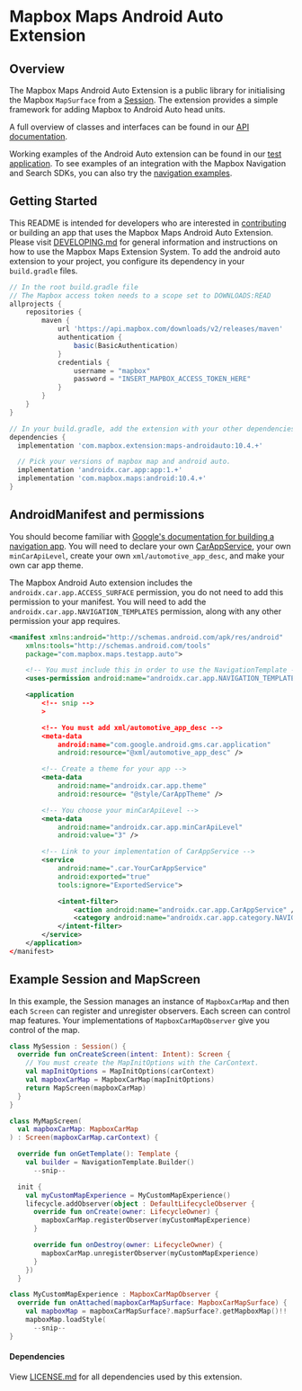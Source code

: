 # Mapbox Maps Android Auto Extension

## Overview

The Mapbox Maps Android Auto Extension is a public library for initialising the Mapbox `MapSurface` from a [Session](https://developer.android.com/reference/androidx/car/app/Session). The extension provides a simple framework for adding Mapbox to Android Auto head units.

A full overview of classes and interfaces can be found in our [API documentation](https://docs.mapbox.com/android/beta/maps/guides/).

Working examples of the Android Auto extension can be found in our [test application](https://github.com/mapbox/mapbox-maps-android/tree/master/android-auto-app/src/main/java/com/mapbox/maps/testapp/auto). To see examples of an integration with the Mapbox Navigation and Search SDKs, you can also try the [navigation examples](https://github.com/mapbox/mapbox-navigation-android-examples).

## Getting Started

This README is intended for developers who are interested in [contributing](https://github.com/mapbox/mapbox-maps-android/blob/master/CONTRIBUTING.md) or building an app that uses the Mapbox Maps Android Auto Extension. Please visit [DEVELOPING.md](https://github.com/mapbox/mapbox-maps-android/blob/master/DEVELOPING.md) for general information and instructions on how to use the Mapbox Maps Extension System. To add the android auto extension to your project, you configure its dependency in your `build.gradle` files.

```groovy
// In the root build.gradle file
// The Mapbox access token needs to a scope set to DOWNLOADS:READ
allprojects {
    repositories {
        maven {
            url 'https://api.mapbox.com/downloads/v2/releases/maven'
            authentication {
                basic(BasicAuthentication)
            }
            credentials {
                username = "mapbox"
                password = "INSERT_MAPBOX_ACCESS_TOKEN_HERE"
            }
        }
    }
}

// In your build.gradle, add the extension with your other dependencies.
dependencies {
  implementation 'com.mapbox.extension:maps-androidauto:10.4.+'

  // Pick your versions of mapbox map and android auto.
  implementation 'androidx.car.app:app:1.+'
  implementation 'com.mapbox.maps:android:10.4.+'
}
```

## AndroidManifest and permissions

You should become familiar with [Google's documentation for building a navigation app](https://developer.android.com/training/cars/apps/navigation). You will need to declare your own [CarAppService](https://developer.android.com/reference/androidx/car/app/CarAppService), your own `minCarApiLevel`, create your own `xml/automotive_app_desc`, and make your own car app theme.

The Mapbox Android Auto extension includes the `androidx.car.app.ACCESS_SURFACE` permission, you do not need to add this permission to your manifest. You will need to add the `androidx.car.app.NAVIGATION_TEMPLATES` permission, along with any other permission your app requires.

``` xml
<manifest xmlns:android="http://schemas.android.com/apk/res/android"
    xmlns:tools="http://schemas.android.com/tools"
    package="com.mapbox.maps.testapp.auto">

    <!-- You must include this in order to use the NavigationTemplate -->
    <uses-permission android:name="androidx.car.app.NAVIGATION_TEMPLATES" />

    <application
        <!-- snip -->
        >

        <!-- You must add xml/automotive_app_desc -->
        <meta-data
            android:name="com.google.android.gms.car.application"
            android:resource="@xml/automotive_app_desc" />

        <!-- Create a theme for your app -->
        <meta-data
            android:name="androidx.car.app.theme"
            android:resource= "@style/CarAppTheme" />

        <!-- You choose your minCarApiLevel -->
        <meta-data
            android:name="androidx.car.app.minCarApiLevel"
            android:value="3" />

        <!-- Link to your implementation of CarAppService -->
        <service
            android:name=".car.YourCarAppService"
            android:exported="true"
            tools:ignore="ExportedService">

            <intent-filter>
                <action android:name="androidx.car.app.CarAppService" />
                <category android:name="androidx.car.app.category.NAVIGATION" />
            </intent-filter>
        </service>
    </application>
</manifest>
```

## Example Session and MapScreen

In this example, the Session manages an instance of `MapboxCarMap` and then each `Screen` can register and unregister observers. Each screen can control map features. Your implementations of `MapboxCarMapObserver` give you control of the map.

```kotlin
class MySession : Session() {
  override fun onCreateScreen(intent: Intent): Screen {
    // You must create the MapInitOptions with the CarContext.
    val mapInitOptions = MapInitOptions(carContext)
    val mapboxCarMap = MapboxCarMap(mapInitOptions)
    return MapScreen(mapboxCarMap)
  }
}

class MyMapScreen(
  val mapboxCarMap: MapboxCarMap
) : Screen(mapboxCarMap.carContext) {

  override fun onGetTemplate(): Template {
    val builder = NavigationTemplate.Builder()
      --snip--

  init {
    val myCustomMapExperience = MyCustomMapExperience()
    lifecycle.addObserver(object : DefaultLifecycleObserver {
      override fun onCreate(owner: LifecycleOwner) {
        mapboxCarMap.registerObserver(myCustomMapExperience)
      }

      override fun onDestroy(owner: LifecycleOwner) {
        mapboxCarMap.unregisterObserver(myCustomMapExperience)
      }
    })
  }

class MyCustomMapExperience : MapboxCarMapObserver {
  override fun onAttached(mapboxCarMapSurface: MapboxCarMapSurface) {
    val mapboxMap = mapboxCarMapSurface?.mapSurface?.getMapboxMap()!!
    mapboxMap.loadStyle(
      --snip--
}
```

#### Dependencies

View [LICENSE.md](LICENSE.md) for all dependencies used by this extension.
